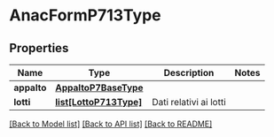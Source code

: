 # AnacFormP713Type

## Properties
Name | Type | Description | Notes
------------ | ------------- | ------------- | -------------
**appalto** | [**AppaltoP7BaseType**](AppaltoP7BaseType.md) |  | 
**lotti** | [**list[LottoP713Type]**](LottoP713Type.md) | Dati relativi ai lotti | 

[[Back to Model list]](../README.md#documentation-for-models) [[Back to API list]](../README.md#documentation-for-api-endpoints) [[Back to README]](../README.md)

